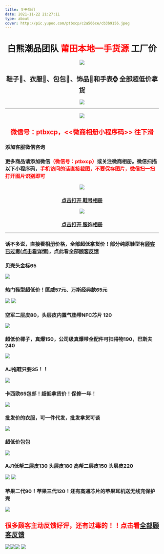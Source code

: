 ```yaml
---
title: 关于我们
date: 2021-11-22 21:27:11
type: about
cover: http://pic.yupoo.com/ptbxcp/c2a566ce/cb3b9156.jpeg
---
```

# <center>白熊潮品团队 <font color=red >莆田本地一手货源</font> 工厂价</center>

<div align='center'><img src='http://pic.yupoo.com/ptbxcp/9b1bd89f/small.png' /></div>

## <center>鞋子👟、衣服👕、包包🎒、饰品💍和手表⌚ 全部超低价拿货</center>

<div align='center'><img src='http://pic.yupoo.com/ptbxcp/d1197360/6ba4d4b1.png' /></div>

---

<div align='center'><img src='http://pic.yupoo.com/ptbxcp/8a833439/cb770df0.png' /></div>

## <center><font color=red >微信号：ptbxcp，<<微商相册小程序码>> 往下滑</font> </center>

### 添加客服微信咨询
### 更多商品请添加微信<font color=red bold>（微信号：ptbxcp）</font>或关注微商相册。微信扫描以下小程序码，<font color=red bold>手机访问的话直接截图，不要保存图片，微信扫一扫打开图片识别即可</font>

<div align='center'><img src='http://pic.yupoo.com/ptbxcp/ea121d6a/433ef5ff.png' /></div>

### <center>[点击打开 鞋号相册](https://s.wsxc.cn/jNyy0F)</center>

<div align='center'><img src='http://pic.yupoo.com/ptbxcp/55f01c86/c3be1795.png' /></div>

### <center>[点击打开 服饰相册](https://s.wsxc.cn/pMhiui)</center>

---

### 话不多说，直接看相册价格，全部超低拿货价！部分纯原鞋型有[顾客已过毒(点击看详情)](../2020/12/18/AJ11高帮康扣顶级纯原过毒！！！/)，点此看全部[顾客反馈](../categories/顾客反馈/)

### 贝壳头金标65
![](http://pic.yupoo.com/ptbxcp/29c2a6ee/4f8ca515.jpeg)


### 热门鞋型超低价！匡威57元、万斯经典款65元
![](http://pic.yupoo.com/ptbxcp/68b0f51f/c34d112a.jpeg)
![](http://pic.yupoo.com/ptbxcp/1630e974/f6d73192.jpeg)

### 空军二层皮80，头层皮内置气垫带NFC芯片 120
![](http://pic.yupoo.com/ptbxcp/d8367c0e/c8008548.jpeg)

### 超低价椰子，真爆150，公司级真爆带全配件可扫得物190，巴斯夫240
![](http://pic.yupoo.com/ptbxcp/699fce92/cce4b168.jpeg)

### AJ拖鞋只要35！！
![](http://pic.yupoo.com/ptbxcp/5ad247fb/eae0ea28.jpeg)

### 卡西欧65包邮！超低拿货价！保修一年！
![](http://pic.yupoo.com/ptbxcp/14b0a87c/aa07a1e0.png)

### 批发价的衣服，可一件代发，批发拿货可谈
![](http://pic.yupoo.com/ptbxcp/1e7eafd1/7d5b7423.png)

### 超低价包包
![](http://pic.yupoo.com/ptbxcp/1e2296ca/542c1dea.jpeg)

### AJ1低帮二层皮130 头层皮180 高帮二层皮150 头层皮220
![](http://pic.yupoo.com/ptbxcp/9b6a0151/9b5b1a3a.jpeg)
![](http://pic.yupoo.com/ptbxcp/61ce2f88/96548b2b.jpeg)

### 苹果二代90！苹果三代120！还有高通芯片的苹果耳机送无线充保护壳
![](http://pic.yupoo.com/ptbxcp/7aea7c99/b0f442c3.jpeg)
## <font color=red >很多顾客主动反馈好评，还有过毒的！！点击看[全部顾客反馈](../categories/顾客反馈/)</font> 
![](http://pic.yupoo.com/ptbxcp/c2a566ce/cb3b9156.jpeg)![](http://pic.yupoo.com/ptbxcp/24b327f4/b9dca257.jpeg)![](http://pic.yupoo.com/ptbxcp/4d6ee694/a8b78be5.jpeg)
![](http://pic.yupoo.com/ptbxcp/dd807636/63529f2f.jpeg)







